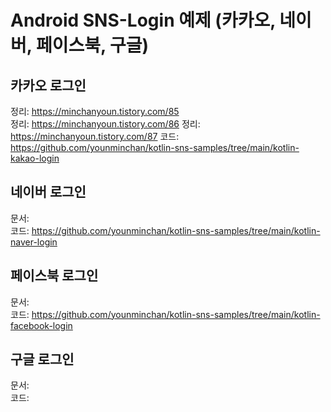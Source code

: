# Android SNS-Login 예제  (카카오, 네이버, 페이스북, 구글)


## 카카오 로그인
정리: https://minchanyoun.tistory.com/85  
정리: https://minchanyoun.tistory.com/86
정리: https://minchanyoun.tistory.com/87
코드: https://github.com/younminchan/kotlin-sns-samples/tree/main/kotlin-kakao-login  

## 네이버 로그인 
문서:   
코드: https://github.com/younminchan/kotlin-sns-samples/tree/main/kotlin-naver-login  

## 페이스북 로그인 
문서:   
코드: https://github.com/younminchan/kotlin-sns-samples/tree/main/kotlin-facebook-login

## 구글 로그인
문서:   
코드:  
